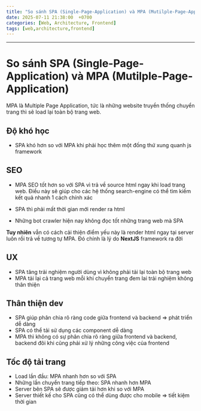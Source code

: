 ```yaml
---
title: "So sánh SPA (Single-Page-Application) và MPA (Mutilple-Page-Application)"
date: 2025-07-11 21:38:00  +0700
categories: [Web, Architecture, Frontend]
tags: [web,architecture,frontend]
---
```


---

# So sánh SPA (Single-Page-Application) và MPA (Mutilple-Page-Application)

MPA là Multiple Page Application, tức là những website truyền thống chuyển trang thì sẽ load lại toàn bộ trang web.

## Độ khó học

- SPA khó hơn so với MPA khi phải học thêm một đống thứ xung quanh js framework

## SEO

- MPA SEO tốt hơn so với SPA vì trả về source html ngay khi load trang web. Điều này sẽ giúp cho các hệ thống search-engine có thể tìm kiếm kết quả nhanh 1 cách chính xác

- SPA thì phải mất thời gian mới render ra html

- Những bot crawler hiện nay không đọc tốt những trang web mà SPA

**Tuy nhiên** vẫn có cách cải thiện điểm yếu này là render html ngay tại server luôn rồi trả về tương tự MPA. Đó chính là lý do **NextJS** framework ra đời

## UX

- SPA tăng trải nghiệm người dùng vì không phải tải lại toàn bộ trang web
- MPA tải lại cả trang web mỗi khi chuyển trang đem lai trải nghiệm không thân thiện

## Thân thiện dev

- SPA giúp phân chia rõ ràng code giữa frontend và backend => phát triển dễ dàng
- SPA có thể tải sử dụng các component dễ dàng
- MPA thì không có sự phân chia rõ ràng giữa frontend và backend, backend đôi khi cũng phải xử lý những công việc của frontend

## Tốc độ tải trang

- Load lần đầu: MPA nhanh hơn so với SPA
- Những lần chuyển trang tiếp theo: SPA nhanh hơn MPA
- Server bên SPA sẽ được giảm tải hơn khi so với MPA
- Server thiết kế cho SPA cũng có thể dùng được cho mobile => tiết kiệm thời gian
